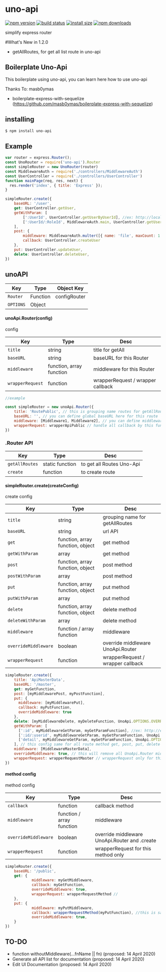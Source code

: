 # uno-api

[![npm version](https://img.shields.io/npm/v/uno-api.svg?style=flat-square)](https://www.npmjs.org/package/uno-api)
[![build status](https://img.shields.io/travis/chornos13/uno-api.svg?style=flat-square)](https://travis-ci.org/chornos13/uno-api)
[![install size](https://packagephobia.now.sh/badge?p=uno-api)](https://packagephobia.now.sh/result?p=uno-api)
[![npm downloads](https://img.shields.io/npm/dm/uno-api.svg?style=flat-square)](http://npm-stat.com/charts.html?package=uno-api)

simplify express router

#What's New in 1.2.0
- getAllRoutes, for get all list route in uno-api


## Boilerplate Uno-Api
This boilerplate using uno-api, you can learn here how to use uno-api
 
Thanks To: masb0ymas
- boilerplate-express-with-sequelize (https://github.com/masb0ymas/boilerplate-express-with-sequelize) 


## installing

```bash
$ npm install uno-api
```

## Example
```js
var router = express.Router();
const UnoRouter = require('uno-api').Router
const simpleRouter = new UnoRouter(router)
const MiddlewareAuth = require('./controllers/MiddlewareAuth')
const UserController = require('./controllers/UserController')
function mainPage(req, res, next) {
  res.render('index', { title: 'Express' });
}

simpleRouter.create({
	baseURL: '/user',
	get: UserController.getUser,
	getWithParam: [
		[':UserId', UserController.getUserByUserId], //ex: http://localhost:3000/user/1
		[':UserId/:RoleId', MiddlewareAuth.main, UserController.getUserByRoleId] //ex: http://localhost:3000/user/1/5
	],
	post: {
		middleware: MiddlewareAuth.multer([{ name: 'file', maxCount: 1 }]), //or with array [MiddlewareAuth.multer([{ name: 'file', maxCount: 1 }])],
		callback: UserController.createUser
	},
	put: UserController.updateUser,
	delete: UserController.deleteUser,
})


```


## unoAPI


Key | Type | Object Key
--- | --- | ---
`Router` | Function | configRouter 
`OPTIONS` | Object | 


#### unoApi.Router(config)
config

Key | Type | Desc
--- | --- | ---
`title` | string | title for getAll
`baseURL` | string | baseURL for this Router 
`middleware` | function, array function | middleware for this Router 
`wrapperRequest` | function | wrapperRequest / wrapper callback


```js
//example

const simpleRouter = new unoApi.Router({
	title: 'RoutePublic', // this is grouping name routes for getAllRoutes
	baseURL: '', // you can define global baseURL here for this route
	middleware: [Middleware1, Middleware2], // you can define middleware here
	wrapperRequest: wrapperApiPublic // handle all callback by this function, ex: wrapperApiPublic(callback)
})
```


### .Router API
Key | Type | Desc
--- | --- | ---
`getAllRoutes` | static function | to get all Routes Uno-Api
`create` | function | to create route 

#### simpleRouter.create(createConfig)

create config

Key | Type | Desc
--- | --- | ---
`title` | string | grouping name for getAllRoutes
`baseURL` | string | url API 
`get` | function, array function, object | get method 
`getWithParam` | array | get method 
`post` | function, array function, object | post method 
`postWithParam` | array | post method 
`put` | function, array function, object | put method 
`putWithParam` | array | put method 
`delete` | function, array function, object | delete method 
`deleteWithParam` | array | delete method 
`middleware` | function / array function | middleware  
`overrideMiddleware` | boolean | override middleware UnoApi.Router  
`wrapperRequest` | function | wrapperRequest / wrapper callback  


```js
simpleRouter.create({
    title: 'ApiMasterData',
    baseURL: '/master',
    get: myGetFunction, 
    post: [myMiddlewarePost, myPostFunction],
    put: {
      middleware: [myMiddlewarePut],
      callback: myPutFunction,
      overrideMiddleware: true
    },
    delete: [myMiddlewareDelete, myDeleteFunction, UnoApi.OPTIONS.OVERRIDE_MIDDLEWARE], // like put
    getWithParam: [
      [':id', myMiddlewareGetParam, myGetParamFunction], //ex: http://example.com/master/1
      [':id/:userid', myMiddlewareGetParam, myGetParamFunction, UnoApi.OPTIONS.OVERRIDE_MIDDLEWARE], //ex: http://example.com/master/1/299
      ['detail', myMiddlewareGetParam, myGetParamFunction, UnoApi.OPTIONS.OVERRIDE_MIDDLEWARE], //ex: http://example.com/master/detail
    ], // this config same for all route method get, post, put, delete (withParam)
    middleware: [MiddlewareMasterData],
    overrideMiddleware: true, // this will remove all UnoApi.Router middleware only for this API
    wrapperRequest: wrapperRequestMaster // wrapperRequest only for this API master, this will replace wrapperRequest UnoApi.Router
})
```


#### method config

method config

Key | Type | Desc
--- | --- | ---
`callback` | function | callback method 
`middleware` | function / array function | middleware  
`overrideMiddleware` | boolean | override middleware UnoApi.Router and .create  
`wrapperRequest` | function | wrapperRequest for this method only  

```js
simpleRouter.create({
	baseURL: '/public',
	get: {
            middleware: myGetMiddleware,
            callback: myGetFunction,
            overrideMiddleware: true,
            wrapperRequest: wrapperRequestMethod //
	},
	put: {
            middleware: myPutMiddleware,
            callback: wrapperRequestMethod(myPutFunction), //this is same like using wrapperRequest
            overrideMiddleware: true,
	}
})
```


## TO-DO
- function withoutMiddleware(...fnName || fn) (proposed: 14 April 2020)
- Generate all API list for documentation (proposed: 14 April 2020)
- Edit UI Documentation (proposed: 14 April 2020)
